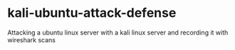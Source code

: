# kali-ubuntu-attack-defense
Attacking a ubuntu linux server with a kali linux server and recording it with wireshark scans
